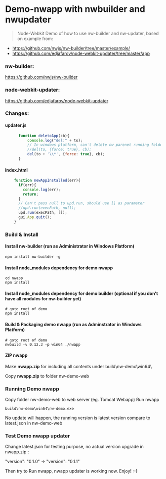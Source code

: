 # Demo-nwapp with nwbuilder and nwupdater
> Node-Webkit Demo of how to use nw-builder and nw-updater, based on example from:
- https://github.com/nwjs/nw-builder/tree/master/example/ 
- https://github.com/edjafarov/node-webkit-updater/tree/master/app

### nw-builder:
https://github.com/nwjs/nw-builder

### node-webkit-updater:
https://github.com/edjafarov/node-webkit-updater

### Changes:
#### updater.js
```javascript
      function deleteApp(cb){
		  console.log("del:" + to);
		  // In windows platform, can't delete nw parenet running folder 'to' AppPath, just to delete all content inside AppPath
		  //del(to, {force: true}, cb);
		  del(to + '\\*', {force: true}, cb);        
      }
```	  

#### index.html
```javascript
    function newAppInstalled(err){
      if(err){
        console.log(err);
        return;
      }
	  // Can't pass null to upd.run, should use [] as parameter
	  //upd.run(execPath, null);	 
      upd.run(execPath, []);	  
      gui.App.quit();
    }	  
```

### Build & Install
#### Install nw-builder (run as Administrator in Windows Platform)
```shell
npm install nw-builder -g
```

#### Install node_modules dependency for demo nwapp
```shell
cd nwapp
npm install
```

#### Install node_modules dependency for demo builder (optional if you don't have all modules for nw-builder yet)
```shell
# goto root of demo
npm install
```

#### Build & Packaging demo nwapp (run as Adminstrator in Windows Platform)
```shell
# goto root of demo
nwbuild -v 0.12.3 -p win64 ./nwapp
```

#### ZIP nwapp
Make <b>nwapp.zip</b> for including all contents under build\nw-demo\win64\ 

Copy <b>nwapp.zip</b> to folder nw-demo-web

### Running Demo nwapp
Copy folder nw-demo-web to web server (eg. Tomcat Webapp)
Run nwapp 
```shell
build\nw-demo\win64\nw-demo.exe
```
No update will happen, the running version is latest version compare to latest.json in nw-demo-web

### Test Demo nwapp updater
Change latest.json for testing purpose, no actual version upgrade in nwapp.zip :

"version": "0.1.0" -> "version": "0.1.1"

Then try to Run nwapp, nwapp updater is working now. Enjoy! :-)
